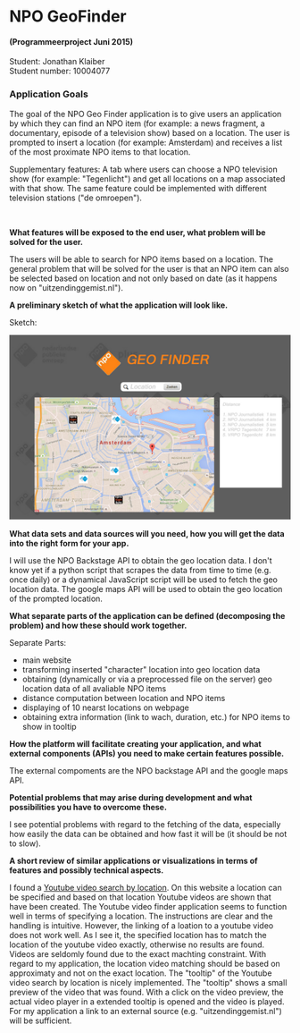 # NPO GeoFinder 
#### (Programmeerproject Juni 2015)

Student: Jonathan Klaiber <br>
Student number: 10004077


### Application Goals

The goal of the NPO Geo Finder application is to give users an application by which they can find an NPO item (for example: a news fragment, a documentary, episode of a television show) based on a location. The user is prompted to insert a location (for example: Amsterdam) and receives a list of the most proximate NPO items to that location.

Supplementary features: A tab where users can choose a NPO television show (for example: "Tegenlicht") and get all locations on a map associated with that show. The same feature could be implemented with different television stations ("de omroepen").

<br>

**What features will be exposed to the end user, what problem will be solved for the user.**

The users will be able to search for NPO items based on a location. The general problem that will be solved for the user is that an NPO item can also be selected based on location and not only based on date (as it happens now on "uitzendinggemist.nl").


**A preliminary sketch of what the application will look like.**

Sketch:

![Alt text](https://github.com/johnlocker/NPOGeoFinder/blob/master/docs/sketch.jpg)

**What data sets and data sources will you need, how you will get the data into the right form for your app.**

I will use the NPO Backstage API to obtain the geo location data. I don't know yet if a python script that scrapes the data from time to time (e.g. once daily) or a dynamical JavaScript script will be used to fetch the geo location data. The google maps API will be used to obtain the geo location of the prompted location. 

**What separate parts of the application can be defined (decomposing the problem) and how these should work together.**

Separate Parts:

- main website
- transforming inserted "character" location into geo location data
- obtaining (dynamically or via a preprocessed file on the server) geo location data of all avaliable NPO items
- distance computation between location and NPO items
- displaying of 10 nearst locations on webpage
- obtaining extra information (link to wach, duration, etc.) for NPO items to show in tooltip

**How the platform will facilitate creating your application, and what external components (APIs) you need to make certain features possible.**

The external compoments are the NPO backstage API and the google maps API.

**Potential problems that may arise during development and what possibilities you have to overcome these.**

I see potential problems with regard to the fetching of the data, especially how easily the data can be obtained and how fast it will be (it should be not to slow).

**A short review of similar applications or visualizations in terms of features and possibly technical aspects.**

I found a [Youtube video search by location](http://ctrlq.org/youtube/). On this website a location can be specified and based on that
location Youtube videos are shown that have been created. The Youtube video finder application seems to function well in terms of specifying
a location. The instructions are clear and the handling is intuitive. However, the linking of a loation to a youtube video does not work well.
As I see it, the specified location has to match the location of the youtube video exactly, otherwise no results are found. Videos are seldomly 
found due to the exact machting constraint. With regard to my application, the location video matching should be based on approximaty and not on
the exact location. The "tooltip" of the Youtube video search by location is nicely implemented. The "tooltip" shows a small preview of the video 
that was found. With a click on the video preview, the actual video player in a extended tooltip is opened and the video is played. For my application a link to an 
external source (e.g. "uitzendinggemist.nl") will be sufficient. 
